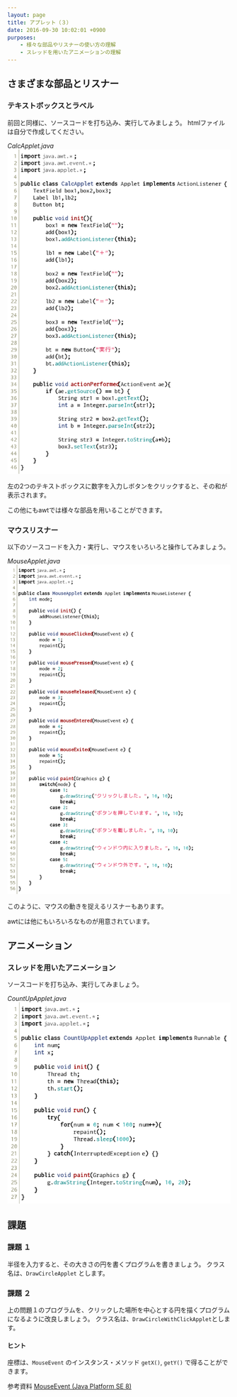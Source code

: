 ```yaml
---
layout: page
title: アプレット（３）
date: 2016-09-30 10:02:01 +0900
purposes:
    - 様々な部品やリスナーの使い方の理解
    - スレッドを用いたアニメーションの理解
---
```



さまざまな部品とリスナー
------------------------

### テキストボックスとラベル

前回と同様に、ソースコードを打ち込み、実行してみましょう。
htmlファイルは自分で作成してください。

*CalcApplet.java*<br>
![](./pic/CalcApplet.java.png)

左の2つのテキストボックスに数字を入力しボタンをクリックすると、その和が表示されます。

この他にもawtでは様々な部品を用いることができます。

### マウスリスナー

以下のソースコードを入力・実行し、マウスをいろいろと操作してみましょう。

*MouseApplet.java*<br>
![](./pic/MouseApplet.java.png)

このように、マウスの動きを捉えるリスナーもあります。

awtには他にもいろいろなものが用意されています。


アニメーション
--------------

### スレッドを用いたアニメーション

ソースコードを打ち込み、実行してみましょう。

*CountUpApplet.java*<br>
![](./pic/CountUpApplet.java.png)


課題
--------

### 課題 １

半径を入力すると、その大きさの円を書くプログラムを書きましょう。
クラス名は、`DrawCircleApplet` とします。

### 課題 ２

上の問題１のプログラムを、クリックした場所を中心とする円を描くプログラムになるように改良しましょう。
クラス名は、`DrawCircleWithClickApplet`とします。

#### ヒント

座標は、`MouseEvent` のインスタンス・メソッド `getX()`, `getY()` で得ることができます。

<span class="label label-info">参考資料</span> [MouseEvent (Java Platform SE 8)](https://docs.oracle.com/javase/jp/8/docs/api/java/awt/event/MouseEvent.html)
